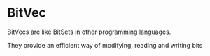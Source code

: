 # BitVec
BitVecs are like BitSets in other programming languages.

They provide an efficient way of modifying, reading and writing bits
